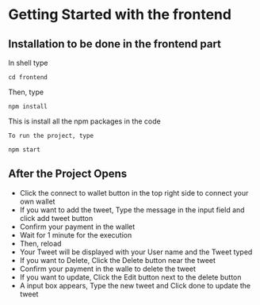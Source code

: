 # Getting Started with the frontend

## Installation to be done in the frontend part

In shell type

```shell
cd frontend
```

Then, type

```shell
npm install
```

This is install all the npm packages in the code

```shell
To run the project, type
```

```shell
npm start
```

## After the Project Opens

- Click the connect to wallet button in the top right side to connect your own wallet
- If you want to add the tweet, Type the message in the input field and click add tweet button
- Confirm your payment in the wallet
- Wait for 1 minute for the execution
- Then, reload
- Your Tweet will be displayed with your User name and the Tweet typed 
- If you want to Delete, Click the Delete button near the tweet 
- Confirm your payment in the walle to delete the tweet
- If you want to update, Click the Edit button next to the delete button
- A input box appears, Type the new tweet and Click done to update the tweet


